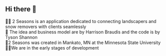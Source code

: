 ## Hi there 👋
🙋‍♀️ 2 Seasons is an application dedicated to connecting landscapers and snow removers with clients seamlessly<br>
🌈 The idea and business model are by Harrison Braudis and the code is by Tyson Shannon<br>
🍿2 Seasons was created in Mankato, MN at the Minnesota State University<br>
👩‍💻We are in the early stages of development<br>
<!--

**Here are some ideas to get you started:**

🙋‍♀️ A short introduction - what is your organization all about?
🌈 Contribution guidelines - how can the community get involved?
👩‍💻 Useful resources - where can the community find your docs? Is there anything else the community should know?
🍿 Fun facts - what does your team eat for breakfast?
🧙 Remember, you can do mighty things with the power of [Markdown](https://docs.github.com/github/writing-on-github/getting-started-with-writing-and-formatting-on-github/basic-writing-and-formatting-syntax)
-->

